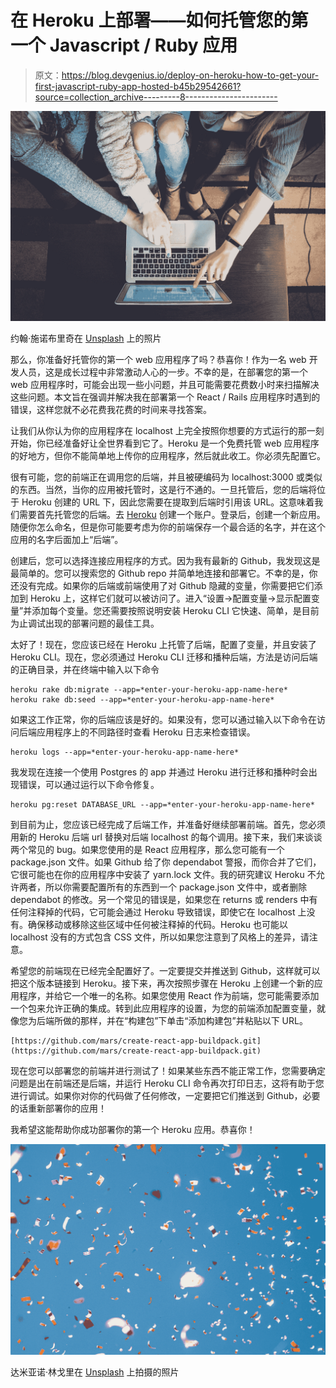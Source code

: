 # 在 Heroku 上部署——如何托管您的第一个 Javascript / Ruby 应用

> 原文：<https://blog.devgenius.io/deploy-on-heroku-how-to-get-your-first-javascript-ruby-app-hosted-b45b29542661?source=collection_archive---------8----------------------->

![](img/1e50682ba6b9ee8a5261885b08e9a555.png)

约翰·施诺布里奇在 [Unsplash](https://unsplash.com?utm_source=medium&utm_medium=referral) 上的照片

那么，你准备好托管你的第一个 web 应用程序了吗？恭喜你！作为一名 web 开发人员，这是成长过程中非常激动人心的一步。不幸的是，在部署您的第一个 web 应用程序时，可能会出现一些小问题，并且可能需要花费数小时来扫描解决这些问题。本文旨在强调并解决我在部署第一个 React / Rails 应用程序时遇到的错误，这样您就不必花费我花费的时间来寻找答案。

让我们从你认为你的应用程序在 localhost 上完全按照你想要的方式运行的那一刻开始，你已经准备好让全世界看到它了。Heroku 是一个免费托管 web 应用程序的好地方，但你不能简单地上传你的应用程序，然后就此收工。你必须先配置它。

很有可能，您的前端正在调用您的后端，并且被硬编码为 localhost:3000 或类似的东西。当然，当你的应用被托管时，这是行不通的。一旦托管后，您的后端将位于 Heroku 创建的 URL 下，因此您需要在提取到后端时引用该 URL。这意味着我们需要首先托管您的后端。去 [Heroku](http://heroku.com) 创建一个账户。登录后，创建一个新应用。随便你怎么命名，但是你可能要考虑为你的前端保存一个最合适的名字，并在这个应用的名字后面加上“后端”。

创建后，您可以选择连接应用程序的方式。因为我有最新的 Github，我发现这是最简单的。您可以搜索您的 Github repo 并简单地连接和部署它。不幸的是，你还没有完成。如果你的后端或前端使用了对 Github 隐藏的变量，你需要把它们添加到 Heroku 上，这样它们就可以被访问了。进入“设置->配置变量->显示配置变量”并添加每个变量。您还需要按照说明安装 Heroku CLI 它快速、简单，是目前为止调试出现的部署问题的最佳工具。

太好了！现在，您应该已经在 Heroku 上托管了后端，配置了变量，并且安装了 Heroku CLI。现在，您必须通过 Heroku CLI 迁移和播种后端，方法是访问后端的正确目录，并在终端中输入以下命令

```
heroku rake db:migrate --app=*enter-your-heroku-app-name-here*
heroku rake db:seed --app=*enter-your-heroku-app-name-here*
```

如果这工作正常，你的后端应该是好的。如果没有，您可以通过输入以下命令在访问后端应用程序上的不同路径时查看 Heroku 日志来检查错误。

```
heroku logs --app=*enter-your-heroku-app-name-here*
```

我发现在连接一个使用 Postgres 的 app 并通过 Heroku 进行迁移和播种时会出现错误，可以通过运行以下命令修复。

```
heroku pg:reset DATABASE_URL --app=*enter-your-heroku-app-name-here*
```

到目前为止，您应该已经完成了后端工作，并准备好继续部署前端。首先，您必须用新的 Heroku 后端 url 替换对后端 localhost 的每个调用。接下来，我们来谈谈两个常见的 bug。如果您使用的是 React 应用程序，那么您可能有一个 package.json 文件。如果 Github 给了你 dependabot 警报，而你合并了它们，它很可能也在你的应用程序中安装了 yarn.lock 文件。我的研究建议 Heroku 不允许两者，所以你需要配置所有的东西到一个 package.json 文件中，或者删除 dependabot 的修改。另一个常见的错误是，如果您在 returns 或 renders 中有任何注释掉的代码，它可能会通过 Heroku 导致错误，即使它在 localhost 上没有。确保移动或移除这些区域中任何被注释掉的代码。Heroku 也可能以 localhost 没有的方式包含 CSS 文件，所以如果您注意到了风格上的差异，请注意。

希望您的前端现在已经完全配置好了。一定要提交并推送到 Github，这样就可以把这个版本链接到 Heroku。接下来，再次按照步骤在 Heroku 上创建一个新的应用程序，并给它一个唯一的名称。如果您使用 React 作为前端，您可能需要添加一个包来允许正确的集成。转到此应用程序的设置，为您的前端添加配置变量，就像您为后端所做的那样，并在“构建包”下单击“添加构建包”并粘贴以下 URL。

```
[https://github.com/mars/create-react-app-buildpack.git](https://github.com/mars/create-react-app-buildpack.git)
```

现在您可以部署您的前端并进行测试了！如果某些东西不能正常工作，您需要确定问题是出在前端还是后端，并运行 Heroku CLI 命令再次打印日志，这将有助于您进行调试。如果你对你的代码做了任何修改，一定要把它们推送到 Github，必要的话重新部署你的应用！

我希望这能帮助你成功部署你的第一个 Heroku 应用。恭喜你！

![](img/8990b637af9dee0d7a72321f567bf27c.png)

达米亚诺·林戈里在 [Unsplash](https://unsplash.com?utm_source=medium&utm_medium=referral) 上拍摄的照片